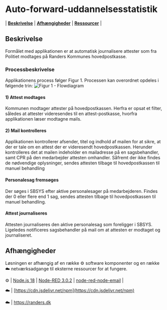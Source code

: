 # Auto-forward-uddannelsesstatistik
|  [**Beskrivelse**](#beskrivelse)  |  [**Afhængigheder**](#afh%C3%A6ngigheder)  |  [**Ressourcer**](#Ressourcer)   |

## Beskrivelse
Formålet med applikationen er at automatisk journalisere attester som fra Politiet modtages på Randers Kommunes hovedpostkasse. 

### Processbeskrivelse
Applikationens process følger Figur 1. Processen kan overordnet opdeles i følgende trin:
![Figur 1 - Flowdiagram](https://github.com/Randers-Kommune-Digitalisering/auto-journaliser-attester/assets/115066094/106c0bce-1508-4c6d-a58a-6aa7d8076668)

#### 1) Attest modtages
Kommunen modtager attester på hovedpostkassen. Herfra er opsat et filter, således at attester videresendes til en attest-postkasse, hvorfra applikationen læser modtagne mails.

#### 2) Mail kontrolleres
Applikationen kontrollerer afsender, titel og indhold af mailen for at sikre, at der er tale om en attest der er videresendt hovedpostkassen. Herunder kontrolleres det at mailen indeholder en mailadresse på en sagsbehandler, samt CPR på den medarbejder attesten omhandler. Såfremt der ikke findes de nødvendige oplysninger, sendes attesten tilbage til hovedpostkassen til manuel behandling

#### Personalesag fremsøges
Der søges i SBSYS efter aktive personalesager på medarbejderen. Findes der 0 eller flere end 1 sag, sendes attesten tilbage til hovedpostkassen til manuel behandling.

#### Attest journaliseres
Attesten journaliseres den aktive personalesag som foreligger i SBSYS. Ligeledes notificeres sagsbehandler på mail om at attesten er modtaget og journaliseret.

## Afhængigheder
Løsningen er afhængig af en række ⚙️ software komponenter og en række ☁️ netværksadgange til eksterne ressourcer for at fungere.

⚙️ |  [Node.js 18](https://docs.npmjs.com/downloading-and-installing-node-js-and-npm)  |  [Node-RED 3.0.2](https://nodered.org/docs/getting-started/windows)  |  [node-red-node-email](https://flows.nodered.org/node/node-red-node-email)  |

☁️ |  [https://cdn.jsdelivr.net/npm](https://cdn.jsdelivr.net/npm) 

☁️  |  https://randers.dk 
